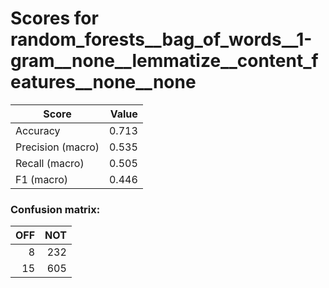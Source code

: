 # Scores for random_forests__bag_of_words__1-gram__none__lemmatize__content_features__none__none
|      Score      |Value|
|-----------------|----:|
|Accuracy         |0.713|
|Precision (macro)|0.535|
|Recall (macro)   |0.505|
|F1 (macro)       |0.446|

### Confusion matrix:
|OFF|NOT|
|--:|--:|
|  8|232|
| 15|605|
